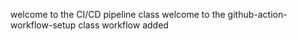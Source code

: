 welcome to the CI/CD pipeline class
welcome to the github-action-workflow-setup class
workflow added